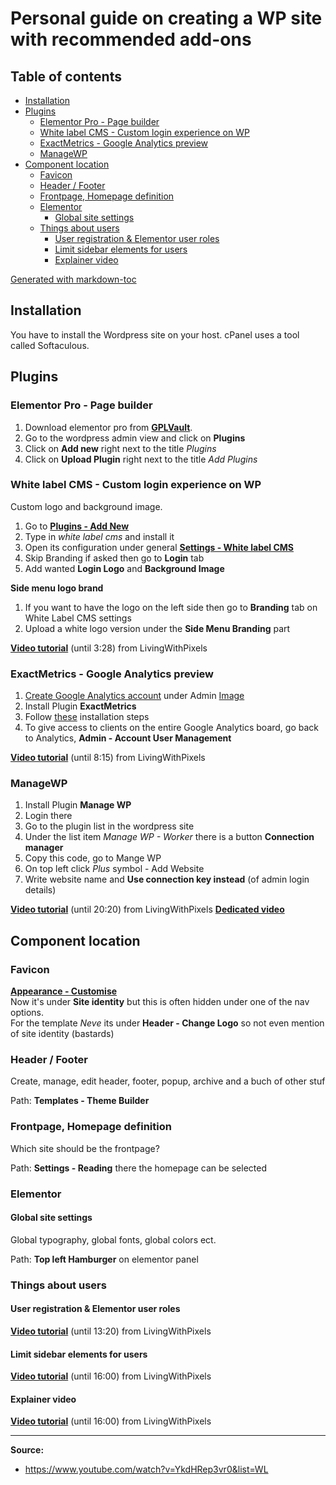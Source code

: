 # Personal guide on creating a WP site with recommended add-ons 

## Table of contents
- [Installation](#installation)
- [Plugins](#plugins)
  * [Elementor Pro - Page builder](#elementor-pro---page-builder)
  * [White label CMS - Custom login experience on WP](#white-label-cms---custom-login-experience-on-wp)
  * [ExactMetrics - Google Analytics preview](#exactmetrics---google-analytics-preview)
  * [ManageWP](#managewp)
- [Component location](#component-location)
  * [Favicon](#favicon)
  * [Header / Footer](#header---footer)
  * [Frontpage, Homepage definition](#frontpage--homepage-definition)
  * [Elementor](#elementor)
    + [Global site settings](#global-site-settings)
  * [Things about users](#things-about-users)
    + [User registration & Elementor user roles](#user-registration---elementor-user-roles)
    + [Limit sidebar elements for users](#limit-sidebar-elements-for-users)
    + [Explainer video](#explainer-video)
 
[Generated with markdown-toc](http://ecotrust-canada.github.io/markdown-toc)


## Installation 
You have to install the Wordpress site on your host. cPanel uses 
a tool called Softaculous. 

##  Plugins
### Elementor Pro - Page builder 
  
1. Download elementor pro from **[GPLVault](https://www.gplvault.com/product-category/wordpress-plugins/elementor-pro/)**. 
1. Go to the wordpress admin view and click on **Plugins**
1. Click on **Add new** right next to the title *Plugins*
1. Click on **Upload Plugin** right next to the title *Add Plugins*

### White label CMS - Custom login experience on WP
Custom logo and background image.  
1. Go to [**Plugins - Add New**](https://i.imgur.com/LNO4a7c.png)  
1. Type in *white label cms* and install it 
1. Open its configuration under general [**Settings - White label CMS**](https://i.imgur.com/TV2lc7q.png)  
1. Skip Branding if asked then go to **Login** tab
1. Add wanted **Login Logo** and **Background Image**     
   
**Side menu logo brand**  
1. If you want to have the logo on the left side then go to **Branding** tab on White Label CMS settings
1. Upload a white logo version under the **Side Menu Branding** part  
  
**[Video tutorial](https://www.youtube.com/watch?v=YkdHRep3vr0&t=27s)** (until 3:28) from LivingWithPixels

### ExactMetrics - Google Analytics preview
1. [Create Google Analytics account](https://support.google.com/analytics/answer/1009694?hl=de) under 
Admin [Image](https://i.imgur.com/ExTjvEE.png)
1. Install Plugin **ExactMetrics**
1. Follow [these](https://youtu.be/YkdHRep3vr0?t=376) installation steps
1. To give access to clients on the entire Google Analytics board, go back to Analytics, **Admin - Account User Management**
  
**[Video tutorial](https://www.youtube.com/watch?v=YkdHRep3vr0&t=210s)** (until 8:15) from LivingWithPixels

### ManageWP
1. Install Plugin **Manage WP**
1. Login there
1. Go to the plugin list in the wordpress site
1. Under the list item *Manage WP - Worker* there is a button **Connection manager**    
1. Copy this code, go to Mange WP 
1. On top left click *Plus* symbol - Add Website
1. Write website name and **Use connection key instead** (of admin login details)

**[Video tutorial](https://youtu.be/YkdHRep3vr0?t=1100)** (until 20:20) from LivingWithPixels
**[Dedicated video](https://www.youtube.com/watch?v=IVJHCqq58MU)**

## Component location
### Favicon
**[Appearance - Customise](https://i.imgur.com/FIqU9Zd.png)**   
Now it's under **Site identity** but this is often hidden under one of the nav options.   
For the template *Neve* its under **Header - Change Logo** so not even mention of site identity (bastards)

### Header / Footer 
Create, manage, edit header, footer, popup, archive and a buch of other stuf   
   
Path: **Templates - Theme Builder**

### Frontpage, Homepage definition
Which site should be the frontpage?   
  
Path: **Settings - Reading** there the homepage can be selected 
 
### Elementor
#### Global site settings
Global typography, global fonts, global colors ect.  
  
Path: **Top left Hamburger** on elementor panel

### Things about users

#### User registration & Elementor user roles
**[Video tutorial](https://www.youtube.com/watch?v=YkdHRep3vr0&t=595s)** (until 13:20) from LivingWithPixels

#### Limit sidebar elements for users
**[Video tutorial](https://youtu.be/YkdHRep3vr0?t=811)** (until 16:00) from LivingWithPixels

#### Explainer video 
**[Video tutorial](https://youtu.be/YkdHRep3vr0?t=811)** (until 16:00) from LivingWithPixels





--- 
**Source:**

* https://www.youtube.com/watch?v=YkdHRep3vr0&list=WL